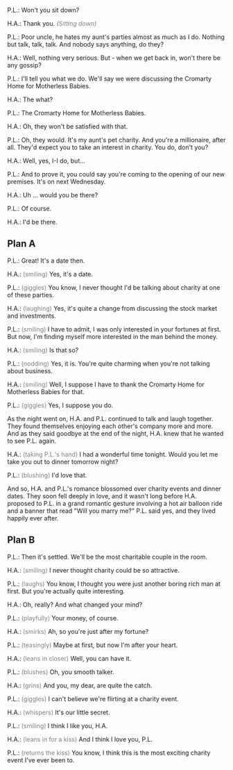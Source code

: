
P.L.: Won't you sit down?

H.A.: Thank you. <font color=grey>*(Sitting down)*</font>

P.L.: Poor uncle, he hates my aunt's parties almost as much as I do. Nothing but talk, talk, talk. And nobody says anything, do they?

H.A.: Well, nothing very serious. But - when we get back in, won't there be any gossip?

P.L.: I'll tell you what we do. We'll say we were discussing the Cromarty Home for Motherless Babies.

H.A.: The what?

P.L.: The Cromarty Home for Motherless Babies.

H.A.: Oh, they won't be satisfied with that.

P.L.: Oh, they would. It's my aunt's pet charity. And you're a millionaire, after all. They'd expect you to take an interest in charity. You do, don't you?

H.A.: Well, yes, I-I do, but...

P.L.: And to prove it, you could say you're coming to the opening of our new premises. It's on next Wednesday.

H.A.: Uh ... would you be there?

P.L.: Of course.

H.A.: I'd be there.


## Plan A

P.L.: Great! It's a date then.

H.A.: <font color=grey>(smiling)</font> Yes, it's a date.

P.L.: <font color=grey>(giggles)</font> You know, I never thought I'd be talking about charity at one of these parties.

H.A.: <font color=grey>(laughing)</font> Yes, it's quite a change from discussing the stock market and investments.

P.L.: <font color=grey>(smiling)</font> I have to admit, I was only interested in your fortunes at first. But now, I'm finding myself more interested in the man behind the money.

H.A.: <font color=grey>(smiling)</font> Is that so?

P.L.: <font color=grey>(nodding)</font> Yes, it is. You're quite charming when you're not talking about business.

H.A.: <font color=grey>(smiling)</font> Well, I suppose I have to thank the Cromarty Home for Motherless Babies for that.

P.L.: <font color=grey>(giggles)</font> Yes, I suppose you do.

As the night went on, H.A. and P.L. continued to talk and laugh together. They found themselves enjoying each other's company more and more. And as they said goodbye at the end of the night, H.A. knew that he wanted to see P.L. again.

H.A.: <font color=grey>(taking P.L.'s hand)</font> I had a wonderful time tonight. Would you let me take you out to dinner tomorrow night?

P.L.: <font color=grey>(blushing)</font> I'd love that.

And so, H.A. and P.L.'s romance blossomed over charity events and dinner dates. They soon fell deeply in love, and it wasn't long before H.A. proposed to P.L. in a grand romantic gesture involving a hot air balloon ride and a banner that read "Will you marry me?" P.L. said yes, and they lived happily ever after.

## Plan B

P.L.: Then it's settled. We'll be the most charitable couple in the room.

H.A.: <font color=grey>(smiling)</font> I never thought charity could be so attractive.

P.L.: <font color=grey>(laughs)</font> You know, I thought you were just another boring rich man at first. But you're actually quite interesting.

H.A.: Oh, really? And what changed your mind?

P.L.: <font color=grey>(playfully)</font> Your money, of course.

H.A.: <font color=grey>(smirks)</font> Ah, so you're just after my fortune?

P.L.: <font color=grey>(teasingly)</font> Maybe at first, but now I'm after your heart.

H.A.: <font color=grey>(leans in closer)</font> Well, you can have it.

P.L.: <font color=grey>(blushes)</font> Oh, you smooth talker.

H.A.: <font color=grey>(grins)</font> And you, my dear, are quite the catch.

P.L.: <font color=grey>(giggles)</font> I can't believe we're flirting at a charity event.

H.A.: <font color=grey>(whispers)</font> It's our little secret.

P.L.: <font color=grey>(smiling)</font> I think I like you, H.A.

H.A.: <font color=grey>(leans in for a kiss)</font> And I think I love you, P.L.

P.L.: <font color=grey>(returns the kiss)</font> You know, I think this is the most exciting charity event I've ever been to.